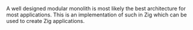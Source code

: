 A well designed modular monolith is most likely the best architecture for most applications.
This is an implementation of such in Zig which can be used to create Zig applications.
